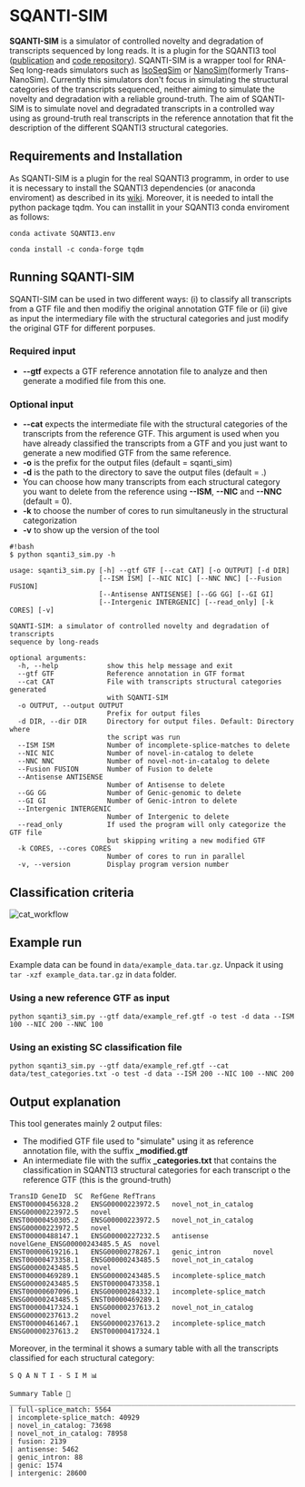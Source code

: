 # SQANTI-SIM

**SQANTI-SIM** is a simulator of controlled novelty and degradation of transcripts sequenced by long reads. It is a plugin for the SQANTI3 tool ([publication](https://www.ncbi.nlm.nih.gov/pmc/articles/PMC5848618/) and [code repository](https://github.com/ConesaLab/SQANTI3)).
SQANTI-SIM is a wrapper tool for RNA-Seq long-reads simulators such as [IsoSeqSim](https://github.com/yunhaowang/IsoSeqSim) or [NanoSim](https://github.com/bcgsc/NanoSim)(formerly Trans-NanoSim).
Currently this simulators don't focus in simulating the structural categories of the transcripts sequenced, neither aiming to simulate the novelty and degradation with a reliable ground-truth.
The aim of SQANTI-SIM is to simulate novel and degradated transcripts in a controlled way using as ground-truth real transcripts in the reference annotation that fit the description of the different SQANTI3 structural categories.

## Requirements and Installation

As SQANTI-SIM is a plugin for the real SQANTI3 programm, in order to use it is necessary to install the SQANTI3 dependencies (or anaconda enviroment) as described in its [wiki](https://github.com/ConesaLab/SQANTI3/wiki/SQANTI3-dependencies-and-installation). Moreover, it is needed to intall the python package tqdm. You can installit in your SQANTI3 conda enviroment as follows:

```
conda activate SQANTI3.env

conda install -c conda-forge tqdm 
```

## Running SQANTI-SIM

SQANTI-SIM can be used in two different ways: (i) to classify all transcripts from a GTF file and then modifiy the original annotation GTF file or (ii) give as input the intermediary file with the structural categories and just modify the original GTF for different porpuses.

### Required input

- **--gtf** expects a GTF reference annotation file to analyze and then generate a modified file from this one.

### Optional input

- **--cat** expects the intermediate file with the structural categories of the transcripts from the reference GTF. This argument is used when you have already classified the transcripts from a GTF and you just want to generate a new modified GTF from the same reference.
- **-o** is the prefix for the output files (default = sqanti_sim)
- **-d** is the path to the directory to save the output files (default = .)
- You can choose how many transcripts from each structural category you want to delete from the reference using **--ISM**, **--NIC** and **--NNC** (default = 0).
- **-k** to choose the number of cores to run simultaneusly in the structural categorization
- **-v** to show up the version of the tool 

```
#!bash
$ python sqanti3_sim.py -h

usage: sqanti3_sim.py [-h] --gtf GTF [--cat CAT] [-o OUTPUT] [-d DIR]
                      [--ISM ISM] [--NIC NIC] [--NNC NNC] [--Fusion FUSION]
                      [--Antisense ANTISENSE] [--GG GG] [--GI GI]
                      [--Intergenic INTERGENIC] [--read_only] [-k CORES] [-v]

SQANTI-SIM: a simulator of controlled novelty and degradation of transcripts
sequence by long-reads

optional arguments:
  -h, --help            show this help message and exit
  --gtf GTF             Reference annotation in GTF format
  --cat CAT             File with transcripts structural categories generated
                        with SQANTI-SIM
  -o OUTPUT, --output OUTPUT
                        Prefix for output files
  -d DIR, --dir DIR     Directory for output files. Default: Directory where
                        the script was run
  --ISM ISM             Number of incomplete-splice-matches to delete
  --NIC NIC             Number of novel-in-catalog to delete
  --NNC NNC             Number of novel-not-in-catalog to delete
  --Fusion FUSION       Number of Fusion to delete
  --Antisense ANTISENSE
                        Number of Antisense to delete
  --GG GG               Number of Genic-genomic to delete
  --GI GI               Number of Genic-intron to delete
  --Intergenic INTERGENIC
                        Number of Intergenic to delete
  --read_only           If used the program will only categorize the GTF file
                        but skipping writing a new modified GTF
  -k CORES, --cores CORES
                        Number of cores to run in parallel
  -v, --version         Display program version number
```

## Classification criteria

![cat_workflow](https://github.com/jorgemt98/SQANTI-SIM/blob/main/gtf2scworkflow.png)

## Example run

Example data can be found in `data/example_data.tar.gz`. Unpack it using `tar -xzf example_data.tar.gz` in `data` folder.

### Using a new reference GTF as input

`python sqanti3_sim.py --gtf data/example_ref.gtf -o test -d data --ISM 100 --NIC 200 --NNC 100`

### Using an existing SC classification file
`python sqanti3_sim.py --gtf data/example_ref.gtf --cat data/test_categories.txt -o test -d data --ISM 200 --NIC 100 --NNC 200`

## Output explanation

This tool generates mainly 2 output files:

- The modified GTF file used to "simulate" using it as reference annotation file, with the suffix **_modified.gtf**
- An intermediate file with the suffix **_categories.txt** that contains the classification in SQANTI3 structural categories for each transcript o the reference GTF (this is the ground-truth)

```
TransID	GeneID	SC	RefGene	RefTrans
ENST00000456328.2	ENSG00000223972.5	novel_not_in_catalog	ENSG00000223972.5	novel
ENST00000450305.2	ENSG00000223972.5	novel_not_in_catalog	ENSG00000223972.5	novel
ENST00000488147.1	ENSG00000227232.5	antisense	novelGene_ENSG00000243485.5_AS	novel
ENST00000619216.1	ENSG00000278267.1	genic_intron		novel
ENST00000473358.1	ENSG00000243485.5	novel_not_in_catalog	ENSG00000243485.5	novel
ENST00000469289.1	ENSG00000243485.5	incomplete-splice_match	ENSG00000243485.5	ENST00000473358.1
ENST00000607096.1	ENSG00000284332.1	incomplete-splice_match	ENSG00000243485.5	ENST00000469289.1
ENST00000417324.1	ENSG00000237613.2	novel_not_in_catalog	ENSG00000237613.2	novel
ENST00000461467.1	ENSG00000237613.2	incomplete-splice_match	ENSG00000237613.2	ENST00000417324.1
```

Moreover, in the terminal it shows a sumary table with all the transcripts classified for each structural category:

```
S Q A N T I - S I M 📊

Summary Table 🔎
_______________________________________________________________________________
| full-splice_match: 5564
| incomplete-splice_match: 40929
| novel_in_catalog: 73698
| novel_not_in_catalog: 78958
| fusion: 2139
| antisense: 5462
| genic_intron: 88
| genic: 1574
| intergenic: 28600
```

